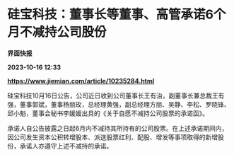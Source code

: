# 硅宝科技：董事长等董事、高管承诺6个月不减持公司股份
**界面快报**

**2023-10-16 12:33**

**https://www.jiemian.com/article/10235284.html**

硅宝科技10月16日公告，公司近日收到公司董事长王有治，副董事长兼总裁王有强，董事郭斌，董事杨丽玫，总经理黄强，副总经理方丽、吴静、李松、罗晓锋、邱小魁，董事会秘书李媛媛出具的《关于自愿不减持公司股票的承诺函》。

承诺人自公告披露之日起6月内不减持其所持有的公司股票。在上述承诺期间内，因公司发生资本公积转增股本、派送股票红利、配股、增发等事项取得的新增股份，承诺人亦遵守上述不减持的承诺。